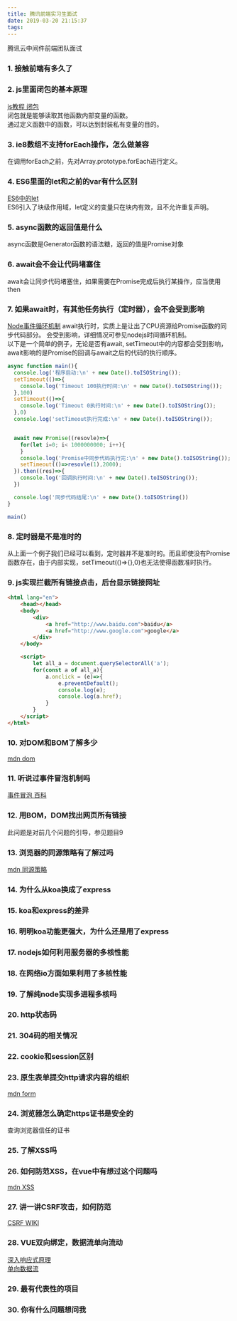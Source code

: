 ```yaml
---
title: 腾讯前端实习生面试
date: 2019-03-20 21:15:37
tags:
---
```


腾讯云中间件前端团队面试


### 1. 接触前端有多久了

### 2. js里面闭包的基本原理

[js教程 闭包](https://www.liaoxuefeng.com/wiki/001434446689867b27157e896e74d51a89c25cc8b43bdb3000/00143449934543461c9d5dfeeb848f5b72bd012e1113d15000)<br>
闭包就是能够读取其他函数内部变量的函数。<br>
通过定义函数中的函数，可以达到封装私有变量的目的。<br>

### 3. ie8数组不支持forEach操作，怎么做兼容

在调用forEach之前，先对Array.prototype.forEach进行定义。

### 4. ES6里面的let和之前的var有什么区别

[ES6中的let](http://es6.ruanyifeng.com/#docs/let)<br>
ES6引入了块级作用域，let定义的变量只在块内有效，且不允许重复声明。

### 5. async函数的返回值是什么

async函数是Generator函数的语法糖，返回的值是Promise对象

### 6. await会不会让代码堵塞住

await会让同步代码堵塞住，如果需要在Promise完成后执行某操作，应当使用then

### 7. 如果await时，有其他任务执行（定时器），会不会受到影响

[Node事件循环机制](http://www.ruanyifeng.com/blog/2014/10/event-loop.html)
await执行时，实质上是让出了CPU资源给Promise函数的同步代码部分。
会受到影响，详细情况可参见nodejs时间循环机制。<br>
以下是一个简单的例子，无论是否有await, setTimeout中的内容都会受到影响，await影响的是Promise的回调与await之后的代码的执行顺序。<br>
```js
async function main(){
  console.log('程序启动:\n' + new Date().toISOString());
  setTimeout(()=>{
    console.log('Timeout 100执行时间:\n' + new Date().toISOString());
  },100)
  setTimeout(()=>{
    console.log('Timeout 0执行时间:\n' + new Date().toISOString());
  },0)
  console.log('setTimeout执行完成:\n' + new Date().toISOString());


  await new Promise((resovle)=>{
    for(let i=0; i< 1000000000; i++){
    }
    console.log('Promise中同步代码执行完:\n' + new Date().toISOString());
    setTimeout(()=>resovle(1),2000);
  }).then((res)=>{
    console.log('回调执行时间:\n' + new Date().toISOString());
  })

  console.log('同步代码结尾:\n' + new Date().toISOString())
}

main()
```

### 8. 定时器是不是准时的

从上面一个例子我们已经可以看到，定时器并不是准时的。而且即使没有Promise函数存在，由于内部实现，setTimeout(()=>{},0)也无法使得函数准时执行。

### 9. js实现拦截所有链接点击，后台显示链接网址

```html
<html lang="en">
    <head></head>
    <body>
        <div>
            <a href="http://www.baidu.com">baidu</a>
            <a href="http://www.google.com">google</a>
        </div>
    </body>

    <script>
        let all_a = document.querySelectorAll('a');
        for(const a of all_a){
            a.onclick = (e)=>{
                e.preventDefault();
                console.log(e);
                console.log(a.href);
            }
        }
    </script>
</html>
```

### 10. 对DOM和BOM了解多少

[mdn dom](https://developer.mozilla.org/zh-CN/docs/Web/API/Document_Object_Model)

### 11. 听说过事件冒泡机制吗

[事件冒泡 百科](https://baike.baidu.com/item/%E4%BA%8B%E4%BB%B6%E5%86%92%E6%B3%A1/4211429?fr=aladdin)

### 12. 用BOM，DOM找出网页所有链接

此问题是对前几个问题的引导，参见题目9

### 13. 浏览器的同源策略有了解过吗

[mdn 同源策略](https://developer.mozilla.org/zh-CN/docs/Web/Security/Same-origin_policy)

### 14. 为什么从koa换成了express

### 15. koa和express的差异

### 16. 明明koa功能更强大，为什么还是用了express

### 17. nodejs如何利用服务器的多核性能

### 18. 在网络io方面如果利用了多核性能

### 19. 了解纯node实现多进程多核吗

### 20. http状态码

### 21. 304码的相关情况

### 22. cookie和session区别

### 23. 原生表单提交http请求内容的组织

[mdn form](https://developer.mozilla.org/zh-CN/docs/Web/HTML/Element/form)

### 24. 浏览器怎么确定https证书是安全的

查询浏览器信任的证书

### 25. 了解XSS吗

### 26. 如何防范XSS，在vue中有想过这个问题吗

[mdn XSS](https://developer.mozilla.org/zh-CN/docs/Glossary/Cross-site_scripting)

### 27. 讲一讲CSRF攻击，如何防范

[CSRF WIKI](https://www.owasp.org/index.php/Cross-Site_Request_Forgery_(CSRF))

### 28. VUE双向绑定，数据流单向流动

[深入响应式原理](https://cn.vuejs.org/v2/guide/reactivity.html)<br>
[单向数据流](https://cn.vuejs.org/v2/guide/components-props.html#%E5%8D%95%E5%90%91%E6%95%B0%E6%8D%AE%E6%B5%81)

### 29. 最有代表性的项目

### 30. 你有什么问题想问我